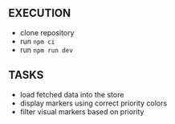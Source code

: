 ## EXECUTION

- clone repository
- run `npm ci`
- run `npm run dev`


## TASKS

- load fetched data into the store
- display markers using correct priority colors
- filter visual markers based on priority
